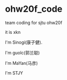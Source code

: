 # ohw20f_code
team coding for sjtu ohw20f

it is xkn

I'm Sinogi(康子健).

I'm guolc(郭兰聪)
    
I'm MaYan(马彦)   

I'm STJY
